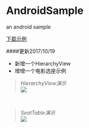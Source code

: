 # AndroidSample
an android sample

[下载示例](https://github.com/momodae/AndroidSample/blob/master/apk/app-debug.apk?raw=true)

####更新2017/10/19
* 新增一个HierarchyView
* 增增一个电影选座示例

> *HierarchyView演示* <br>
> ![](https://github.com/momodae/AndroidSample/blob/master/image/android_sample_image1.gif?raw=true)

<br>

> *SeatTable演示* <br>
> ![](https://github.com/momodae/AndroidSample/blob/master/image/android_sample_image2.gif?raw=true)

